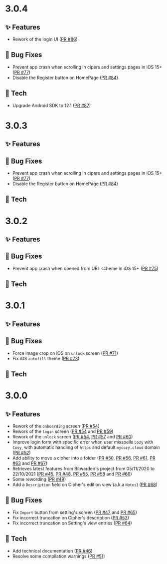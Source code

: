# 3.0.4

## ✨ Features

* Rework of the login UI ([PR #86](https://github.com/cozy/cozy-pass-mobile/pull/86))

## 🐛 Bug Fixes

* Prevent app crash when scrolling in cipers and settings pages in iOS 15+ ([PR #77](https://github.com/cozy/cozy-pass-mobile/pull/77))
* Disable the Register button on HomePage ([PR #84](https://github.com/cozy/cozy-pass-mobile/pull/84))

## 🔧 Tech

* Upgrade Android SDK to 12.1 ([PR #87](https://github.com/cozy/cozy-pass-mobile/pull/87))

# 3.0.3

## ✨ Features

## 🐛 Bug Fixes

* Prevent app crash when scrolling in cipers and settings pages in iOS 15+ ([PR #77](https://github.com/cozy/cozy-pass-mobile/pull/77))
* Disable the Register button on HomePage ([PR #84](https://github.com/cozy/cozy-pass-mobile/pull/84))

## 🔧 Tech

# 3.0.2

## ✨ Features

## 🐛 Bug Fixes

* Prevent app crash when opened from URL scheme in iOS 15+ ([PR #75](https://github.com/cozy/cozy-pass-mobile/pull/75))

## 🔧 Tech

# 3.0.1

## ✨ Features

## 🐛 Bug Fixes

* Force image crop on iOS on `unlock` screen ([PR #71](https://github.com/cozy/cozy-pass-mobile/pull/71))
* Fix iOS `autofill` theme ([PR #73](https://github.com/cozy/cozy-pass-mobile/pull/73))

## 🔧 Tech

# 3.0.0

## ✨ Features

* Rework of the `onboarding` screen ([PR #54](https://github.com/cozy/cozy-pass-mobile/pull/54))
* Rework of the `login` screen ([PR #54](https://github.com/cozy/cozy-pass-mobile/pull/54) and [PR #59](https://github.com/cozy/cozy-pass-mobile/pull/59))
* Rework of the `unlock` screen ([PR #54](https://github.com/cozy/cozy-pass-mobile/pull/54), [PR #57](https://github.com/cozy/cozy-pass-mobile/pull/57) and [PR #60](https://github.com/cozy/cozy-pass-mobile/pull/60))
* Improve login form with specific error when user misspells `Cozy` with `Cosy`, with automatic handling of `https` and default `mycozy.cloud` domain  ([PR #52](https://github.com/cozy/cozy-pass-mobile/pull/52))
* Add ability to move a cipher into a folder ([PR #50](https://github.com/cozy/cozy-pass-mobile/pull/50), [PR #56](https://github.com/cozy/cozy-pass-mobile/pull/56), [PR #61](https://github.com/cozy/cozy-pass-mobile/pull/61), [PR #63](https://github.com/cozy/cozy-pass-mobile/pull/63) and [PR #67](https://github.com/cozy/cozy-pass-mobile/pull/67))
* Retrieves latest features from Bitwarden's project from 05/11/2020 to 22/10/2021 ([PR #45](https://github.com/cozy/cozy-pass-mobile/pull/45), [PR #48](https://github.com/cozy/cozy-pass-mobile/pull/48), [PR #55](https://github.com/cozy/cozy-pass-mobile/pull/55), [PR #58](https://github.com/cozy/cozy-pass-mobile/pull/58) and [PR #66](https://github.com/cozy/cozy-pass-mobile/pull/66))
* Some rewording ([PR #49](https://github.com/cozy/cozy-pass-mobile/pull/49))
* Add a `Description` field on Cipher's edition view (a.k.a `Notes`) ([PR #68](https://github.com/cozy/cozy-pass-mobile/pull/68))

## 🐛 Bug Fixes

* Fix `Import` button from setting's screen ([PR #47](https://github.com/cozy/cozy-pass-mobile/pull/47) and [PR #65](https://github.com/cozy/cozy-pass-mobile/pull/65))
* Fix incorrect truncation on Cipher's description ([PR #53](https://github.com/cozy/cozy-pass-mobile/pull/53))
* Fix incorrect truncation on Setting's view entries ([PR #64](https://github.com/cozy/cozy-pass-mobile/pull/64))

## 🔧 Tech

* Add technical documentation ([PR #46](https://github.com/cozy/cozy-pass-mobile/pull/46))
* Resolve some compilation warnings ([PR #51](https://github.com/cozy/cozy-pass-mobile/pull/51))
